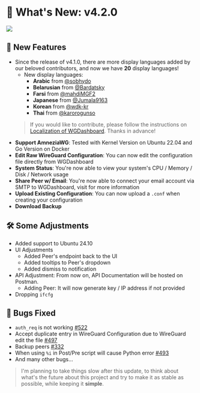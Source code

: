 # 📣 What's New: v4.2.0

<img src="https://wgdashboard-resources.tor1.cdn.digitaloceanspaces.com/Releases/v4.2.0.png" style="block">

## 🎉 New Features
- Since the release of v4.1.0, there are more display languages added by our beloved contributors, and now we have **20** display languages!
    - New display languages:
        - **Arabic** from [@sobhydo](https://github.com/sobhydo)
        - **Belarusian** from [@Bardatsky](https://github.com/Bardatsky)
        - **Farsi** from [@mahdiMGF2](https://github.com/mahdiMGF2)
        - **Japanese** from [@Jumala9163](https://github.com/Jumala9163)
        - **Korean** from [@wdk-kr](https://github.com/wdk-kr)
        - **Thai** from [@karorogunso](https://github.com/karorogunso)
    > If you would like to contribute, please follow the instructions on [Localization of WGDashboard](https://github.com/donaldzou/WGDashboard/issues/397). Thanks in advance!
- **Support AmneziaWG**: Tested with Kernel Version on Ubuntu 22.04 and Go Version on Docker
- **Edit Raw WireGuard Configuration**: You can now edit the configuration file directly from WGDashboard
- **System Status**: You're now able to view your system's CPU / Memory / Disk / Network usage
- **Share Peer w/ Email**: You're now able to connect your email account via SMTP to WGDashboard, visit [](Email-Service.md) for more information
- **Upload Existing Configuration**: You can now upload a `.conf` when creating your configuration
- **Download Backup**

## 🛠️ Some Adjustments
- Added support to Ubuntu 24.10
- UI Adjustments
  - Added Peer's endpoint back to the UI
  - Added tooltips to Peer's dropdown
  - Added dismiss to notification
- API Adjustment: From now on, API Documentation will be hosted on Postman.
  - Adding Peer: It will now generate key / IP address if not provided
- Dropping `ifcfg`

## 🧐 Bugs Fixed
- `auth_req` is not working [#522](https://github.com/donaldzou/WGDashboard/issues/522)
- Accept duplicate entry in WireGuard Configuration due to WireGuard edit the file [#497](https://github.com/donaldzou/WGDashboard/issues/497)
- Backup peers [#332](https://github.com/donaldzou/WGDashboard/issues/322)
- When using `%i` in Post/Pre script will cause Python error [#493](https://github.com/donaldzou/WGDashboard/issues/493)
- And many other bugs...

> I'm planning to take things slow after this update, to think about what's the future about this project and try to make it as stable as possible, while keeping it **simple**.